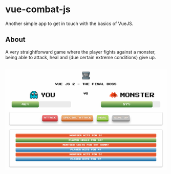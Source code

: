 # vue-combat-js
Another simple app to get in touch with the basics of VueJS.

## About
A very straightforward game where the player fights against a monster, being able to attack, heal and (due certain extreme conditions) give up.

## 

![Alt text](/assets/vue-combat-js-sample.png?raw=true "Optional Title")
